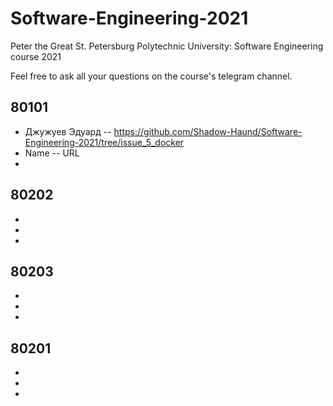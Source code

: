 # Software-Engineering-2021
Peter the Great St. Petersburg Polytechnic University: Software Engineering course 2021

Feel free to ask all your questions on the course's telegram channel.

## 80101

- Джужуев Эдуард -- https://github.com/Shadow-Haund/Software-Engineering-2021/tree/issue_5_docker
- Name -- URL
-

## 80202

-
-
-

## 80203

-
-
-

## 80201

-
-
-
